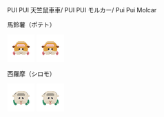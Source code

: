 PUI PUI 天竺鼠車車/
PUI PUI モルカー/
Pui Pui Molcar

馬鈴薯（ポテト）

![potato64](potato64.png "potato64")
![potato64gif](potato64.gif "potato64gif")

西羅摩（シロモ）

![potato64](shiromo64.png "potato64")
![potato64gif](shiromo64.gif "potato64gif")
